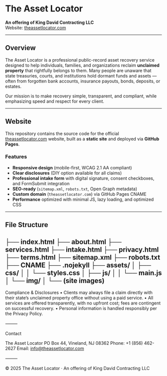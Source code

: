 # The Asset Locator

**An offering of King David Contracting LLC**  
Website: [theassetlocator.com](https://theassetlocator.com)

---

## Overview
The Asset Locator is a professional public-record asset recovery service designed to help individuals, families, and organizations reclaim **unclaimed property** that rightfully belongs to them. Many people are unaware that state treasuries, courts, and institutions hold dormant funds and assets — often from forgotten bank accounts, insurance payouts, bonds, deposits, or estates.

Our mission is to make recovery simple, transparent, and compliant, while emphasizing speed and respect for every client.

---

## Website
This repository contains the source code for the official [theassetlocator.com](https://theassetlocator.com) website, built as a **static site** and deployed via **GitHub Pages**.

### Features
- **Responsive design** (mobile-first, WCAG 2.1 AA compliant)
- **Clear disclosures** (DIY option available for all claims)
- **Professional intake form** with digital signature, consent checkboxes, and FormSubmit integration
- **SEO-ready** (`sitemap.xml`, `robots.txt`, Open Graph metadata)
- **Custom domain** (`theassetlocator.com`) via GitHub Pages CNAME
- **Performance** optimized with minimal JS, lazy loading, and optimized CSS

---

## File Structure

├── index.html
├── about.html
├── services.html
├── intake.html
├── privacy.html
├── terms.html
├── sitemap.xml
├── robots.txt
├── CNAME
├── .nojekyll
├── assets/
│   ├── css/
│   │   └── styles.css
│   ├── js/
│   │   └── main.js
│   └── img/
│       └── (site images)
---
Compliance & Disclosures
	•	Clients may always file a claim directly with their state’s unclaimed property office without using a paid service.
	•	All services are offered transparently, with no upfront cost; fees are contingent on successful recovery.
	•	Personal information is handled responsibly per the Privacy Policy.

⸻

Contact

The Asset Locator
PO Box 44, Vineland, NJ 08362
Phone: +1 (856) 462-2627
Email: info@theassetlocator.com

⸻

© 2025 The Asset Locator · An offering of King David Contracting LLC
